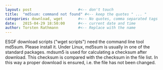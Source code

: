 ```yaml
---
layout: post                     #<-- don't touch
title:  "md5sum: command not found" #<-- keep the quotes " ... "
categories: download, wget       #<-- No quotes, comma separated tags
date:   2015-04-29 18:50:00      #<-- current date and time
author: Torsten Rathmann         #<-- Replace with the name
---
```


ESGF download scripts ("wget scripts") need the command line tool md5sum. Please install it. Under Linux, md5sum is usually in one of the standard packages. mdsum5 is used for calculating a checksum after download. This checksum is compared with the checksum in the file list. In this way a proper download is ensured, i.e. the file has not been changed.


